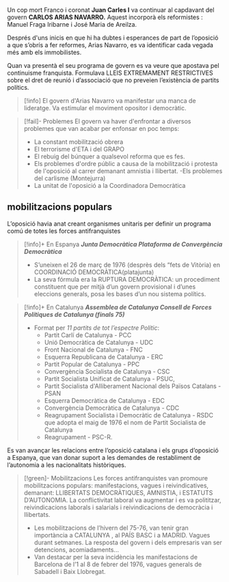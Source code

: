 Un cop mort Franco i coronat **Juan Carles I** va continuar al capdavant del govern **CARLOS ARIAS NAVARRO.** 
Aquest incorporà els reformistes : Manuel Fraga Iribarne i José Maria de Areilza. 

Després d'uns inicis en que hi ha dubtes i esperances de part de l’oposició a que s’obrís a fer reformes, Arias Navarro, es va identificar cada vegada més amb els immobilistes. 

Quan va presentà el seu programa de govern es va veure que apostava pel continuisme franquista. Formulava LLEIS EXTREMAMENT RESTRICTIVES sobre el dret de reunió i d’associació que no preveien l’existència de partits polítics.

>[!info] 
>El govern d'Arias Navarro va manifestar una manca de lideratge. Va estimular el moviment opositor i democràtic.

> [!fail]- Problemes
> El govern va haver d'enfrontar a diversos problemes que van acabar per enfonsar en poc temps:
> - La constant mobilització obrera 
> - El terrorisme d'ETA i del GRAPO 
> - El rebuig del búnquer a qualsevol reforma que es fes.
> - Els problemes d'ordre públic a causa de la mobilització i protesta de l'oposició al carrer demanant amnistia i llibertat. -Els problemes del carlisme (Montejurra)
> - La unitat de l'oposició a la Coordinadora Democràtica

## mobilitzacions populars

L’oposició havia anat creant organismes unitaris per definir un programa comú de totes les forces antifranquistes

>[!info]+ En Espanya
>***Junta Democràtica Plataforma de Convergència Democràtica***
>- S’uneixen el 26 de març de 1976 (desprès dels “fets de Vitòria) en COORDINACIÓ DEMOCRÀTICA(platajunta) 
>- La seva fórmula era la RUPTURA DEMOCRÀTICA: un procediment constituent que per mitjà d’un govern provisional i d’unes eleccions generals, posa les bases d’un nou sistema polítics.

>[!info]+ En Catalunya
>***Assemblea de Catalunya Consell de Forces Polítiques de Catalunya (finals 75)***
>- Format per *11 partits de tot l’espectre Polític*: 
>	- Partit Carlí de Catalunya - PCC 
>	- Unió Democràtica de Catalunya - UDC 
>	- Front Nacional de Catalunya - FNC 
>	- Esquerra Republicana de Catalunya - ERC 
>	- Partit Popular de Catalunya - PPC 
>	- Convergència Socialista de Catalunya - CSC 
>	- Partit Socialista Unificat de Catalunya - PSUC, 
>	- Partit Socialista d'Alliberament Nacional dels Països Catalans - PSAN 
>	- Esquerra Democràtica de Catalunya - EDC
>	- Convergència Democràtica de Catalunya - CDC 
>	- Reagrupament Socialista i Democràtic de Catalunya - RSDC que adopta el maig de 1976 el nom de Partit Socialista de Catalunya
>	- Reagrupament - PSC-R.

Es van avançar les relacions entre l’oposició catalana i els grups d’oposició a Espanya, que van donar suport a les demandes de restabliment de l’autonomia a les nacionalitats històriques.

> [!green]- Mobilitzacions 
> Les forces antifranquistes van promoure mobilitzacions populars: manifestacions, vagues i reivindicatives, demanant: LLIBERTATS DEMOCRÀTIQUES, AMNISTIA, i ESTATUTS D’AUTONOMIA.
> La conflictivitat laboral va augmentar i es va polititzar, reivindicacions laborals i salarials i reivindicacions de democràcia i llibertats. 
> - Les mobilitzacions de l’hivern del 75-76, van tenir gran importància a CATALUNYA , al PAÍS BASC i a MADRID. Vagues durant setmanes. La resposta del govern i dels empresaris van ser detencions, acomiadaments... 
> - Van destacar per la seva incidència les manifestacions de Barcelona de l’1 al 8 de febrer del 1976, vagues generals de Sabadell i Baix Llobregat.

